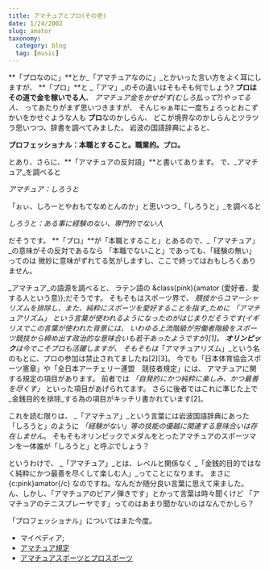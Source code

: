 ```yaml
---
title: アマチュアとプロ(その壱)
date: 1/24/2002
slug: amator
taxonomy:
  category: blog
  tag: [music]
---
```


**「プロなのに」**とか_「アマチュアなのに」_とかいった言い方をよく耳にしますが、
**「プロ」**と
_「アマ」_のその違いはそもそも何でしょう?
**プロはその道で金を稼いでる人**、
_アマチュア金をかせがず(むしろ払って?)やってる人_、
ってあたりがまず思いつきますが、
そんじゃぁ年に一度ちょろっとおこずかいをかせぐような人も
**プロ**なのかしらん、
どこが境界なのかしらんとツラツラ思いつつ、辞書を調べてみました。
岩波の国語辞典によると、
> 
**プロフェッショナル：本職とすること。職業的。プロ。**

とあり、さらに、**「アマチュアの反対語」**と書いてあります。
で、_アマチュア_を調べると
> 
_アマチュア：しろうと_

「ぉぃ、しろーとやおもてなめとんのか」と思いつつ_「しろうと」_を調べると
> 
_しろうと：ある事に経験のない、専門的でない人_

だそうです。
**「プロ」**が「本職とすること」とあるので、_「アマチュア」_の意味がその反対であるなら
「本職でないこと」であっても、「経験の無い」ってのは
微妙に意味がずれてる気がしますし、ここで終ってはおもしろくありません。


_アマチュア_の語源を調べると、
ラテン語の &class(pink){amator (愛好者、愛する人という意)};だそうです。
そもそもはスポーツ界で、
_競技からコマーシャリズムを排除し、また、純粋にスポーツを愛好することを指す_ために
_「アマチュアリズム」_
という言葉が使われるようになったのがはじまりだそうです(イギリスでこの言葉が使われた背景には、
いわゆる上流階級が労働者階級をスポーツ競技から締め出す政治的な意味合いも若干あったようですが)[1]。 
**オリンピック**は今でこそプロも活躍しますが、
そもそもは_「アマチュアリズム」_という名のもとに、プロの参加は禁止されてましたね[2][3]。
今でも「日本体育協会スポーツ憲章」や「全日本アーチェリー連盟　競技者規定」には、
アマチュアに関する規定の項目があります。
前者では
_「自発的にかつ純粋に楽しみ、かつ最善を尽くす」_
といった項目があげられてます。
さらに後者ではこれに準じた上で
_金銭目的を排除_する為の項目がキッチリ書かれています[2]。

これを読む限りは、
_「アマチュア」_という言葉には岩波国語辞典にあった「しろうと」のように
_「経験がない」等の技能の優越に関連する意味合いは存在しません_。
そもそもオリンピックでメダルをとったアマチュアのスポーツマンを一体誰が「しろうと」と呼ぶでしょう？


というわけで、
_「アマチュア」_とは、レベルと関係なく
_「金銭的目的ではなく純粋にかつ最善を尽くして楽しむ人」_ってことになります。
まさに {c:pink}amator{/c} なのですね。なんだか随分良い言葉に思えて来ました。
ん、しかし、「アマチュアのピアノ弾きです」とかって言葉は時々聞くけど
「アマチュアのテニスプレーヤです」ってのはあまり聞かないのはなんでかしら？

「プロフェッショナル」についてはまた今度。

- マイペディア;
- [アマチュア規定](http://www.a-rchery.com/beginner04.htm)
- [アマチュアスポーツとプロスポーツ](http://www.sametwo.co.jp/jyouhou/amatopuro.htm)